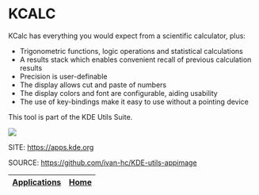 # KCALC
 
 KCalc has everything you would expect from a scientific calculator, plus:

 - Trigonometric functions, logic operations and statistical calculations
 - A results stack which enables convenient recall of previous calculation results
 - Precision is user-definable
 - The display allows cut and paste of numbers
 - The display colors and font are configurable, aiding usability
 - The use of key-bindings make it easy to use without a pointing device
 
 This tool is part of the KDE Utils Suite.

 ![](https://cdn.kde.org/screenshots/kcalc/kcalc-standard.png)
 
 SITE: https://apps.kde.org

 SOURCE: https://github.com/ivan-hc/KDE-utils-appimage
 
 | [Applications](https://portable-linux-apps.github.io/apps.html) | [Home](https://portable-linux-apps.github.io)
 | --- | --- |
